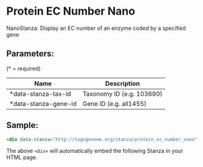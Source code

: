 Protein EC Number Nano
======================

NanoStanza: Display an EC number of an enzyme coded by a specified gene

## Parameters:

(* = required)

| Name                   | Description                |
|------------------------|----------------------------|
| *data-stanza-tax-id    | Taxonomy ID (e.g. 103690)  |
| *data-stanza-gene-id   | Gene ID (e.g. all1455)     |

## Sample:

```html
<div data-stanza="http://togogenome.org/stanza/protein_ec_number_nano" data-stanza-tax-id="103690" data-stanza-gene-id="all1455"></div>
```

The above `<div>` will automatically embed the following Stanza in your HTML page.

<div data-stanza="/stanza/protein_ec_number_nano" data-stanza-tax-id="103690" data-stanza-gene-id="all1455"></div>
